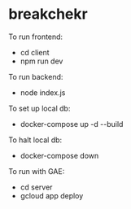 # breakchekr
To run frontend:
- cd client  
- npm run dev

To run backend:
- node index.js

To set up local db:
- docker-compose up -d --build 

To halt local db: 
- docker-compose down  

To run with GAE: 
- cd server
- gcloud app deploy